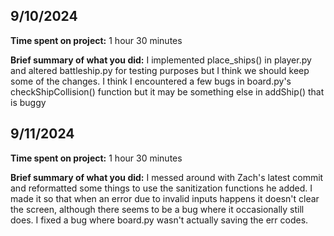 ## 9/10/2024

**Time spent on project:** 1 hour 30 minutes

**Brief summary of what you did:** I implemented place_ships() in player.py and altered battleship.py for testing purposes but I think we should keep some of the changes. I think I encountered a few bugs in board.py's checkShipCollision() function but it may be something else in addShip() that is buggy

## 9/11/2024

**Time spent on project:** 1 hour 30 minutes

**Brief summary of what you did:** I messed around with Zach's latest commit and reformatted some things to use the sanitization functions he added. I made it so that when an error due to invalid inputs happens it doesn't clear the screen, although there seems to be a bug where it occasionally still does. I fixed a bug where board.py wasn't actually saving the err codes.